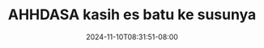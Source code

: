 --- 
title: "AHHDASA kasih es batu ke susunya"
description: "nonton  video bokep AHHDASA kasih es batu ke susunya   full vidio baru"
date: 2024-11-10T08:31:51-08:00
file_code: "soad9wk56r1w"
draft: false
cover: "fcqxkh6l0rt3yztp.jpg"
tags: ["AHHDASA", "kasih", "batu", "susunya", "bokep-indo", "bokep-viral", "bokep-ig"]
length: 287
fld_id: "1482911"
foldername: "Ahh dasa  labilasa update"
categories: ["Ahh dasa  labilasa update"]
views: 0
---